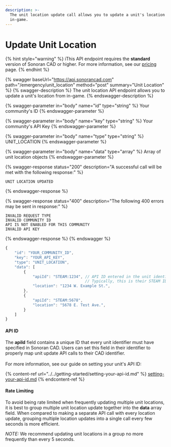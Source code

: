 ```yaml
---
description: >-
  The unit location update call allows you to update a unit's location from
  in-game.
---
```


# Update Unit Location

{% hint style="warning" %}
iThis API endpoint requires the **standard** version of Sonoran CAD or higher. For more information, see our [pricing ](../../../../pricing/faq/)page.
{% endhint %}

{% swagger baseUrl="https://api.sonorancad.com" path="/emergency/unit_location" method="post" summary="Unit Location" %}
{% swagger-description %}
The unit location API endpoint allows you to update a unit's location from in-game.
{% endswagger-description %}

{% swagger-parameter in="body" name="id" type="string" %}
Your community's ID
{% endswagger-parameter %}

{% swagger-parameter in="body" name="key" type="string" %}
Your community's API Key
{% endswagger-parameter %}

{% swagger-parameter in="body" name="type" type="string" %}
UNIT_LOCATION
{% endswagger-parameter %}

{% swagger-parameter in="body" name="data" type="array" %}
Array of unit location objects
{% endswagger-parameter %}

{% swagger-response status="200" description="A successful call will be met with the following response:" %}
```
UNIT LOCATION UPDATED
```
{% endswagger-response %}

{% swagger-response status="400" description="The following 400 errors may be sent in response:" %}
```http
INVALID REQUEST TYPE
INVALID COMMUNITY ID
API IS NOT ENABLED FOR THIS COMMUNITY
INVALID API KEY
```
{% endswagger-response %}
{% endswagger %}

```javascript
{
    "id": "YOUR_COMMUNITY_ID",
    "key": "YOUR_API_KEY",
    "type": "UNIT_LOCATION",
    "data": [
        {
            "apiId": "STEAM:1234", // API ID entered in the unit identifiers
                                   // Typically, this is their STEAM ID
            "location": "1234 W. Example St.",
        },
        {
            "apiId": "STEAM:5678",
            "location": "5678 E. Test Ave.",
        }
    ]
}
```

#### API ID

The **apiId** field contains a unique ID that every unit identifier must have specified in Sonoran CAD. Users can set this field in their identifier to properly map unit update API calls to their CAD identifier.\
\
For more information, see our guide on setting your unit's API ID:

{% content-ref url="../../getting-started/setting-your-api-id.md" %}
[setting-your-api-id.md](../../getting-started/setting-your-api-id.md)
{% endcontent-ref %}

#### Rate Limiting

To avoid being rate limited when frequently updating multiple unit locations, it is best to group multiple unit location update together into the **data** array field. When compared to making a separate API call with every location update, grouping multiple location updates into a single call every few seconds is more efficient.

_NOTE:_ We recommend updating unit locations in a group no more frequently than every 5 seconds.
